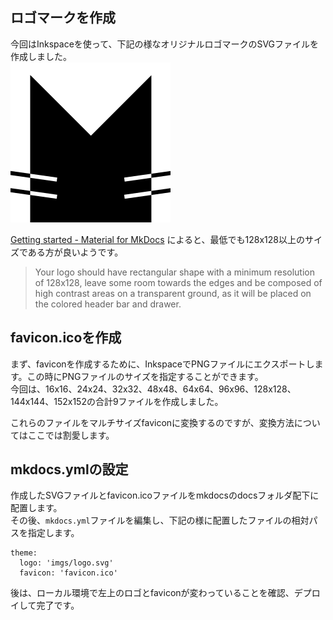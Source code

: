 
## ロゴマークを作成  
今回はInkspaceを使って、下記の様なオリジナルロゴマークのSVGファイルを作成しました。  
![](/imgs/logo.svg)  

[Getting started - Material for MkDocs](https://squidfunk.github.io/mkdocs-material/getting-started/#logo) によると、最低でも128x128以上のサイズである方が良いようです。
> Your logo should have rectangular shape with a minimum resolution of 128x128, leave some room towards the edges and be composed of high contrast areas on a transparent ground, as it will be placed on the colored header bar and drawer.

## favicon.icoを作成  
まず、faviconを作成するために、InkspaceでPNGファイルにエクスポートします。この時にPNGファイルのサイズを指定することができます。  
今回は、16x16、24x24、32x32、48x48、64x64、96x96、128x128、144x144、152x152の合計9ファイルを作成しました。  

これらのファイルをマルチサイズfaviconに変換するのですが、変換方法についてはここでは割愛します。  

## mkdocs.ymlの設定  
作成したSVGファイルとfavicon.icoファイルをmkdocsのdocsフォルダ配下に配置します。  
その後、`mkdocs.yml`ファイルを編集し、下記の様に配置したファイルの相対パスを指定します。

```
theme:
  logo: 'imgs/logo.svg'
  favicon: 'favicon.ico'
```

後は、ローカル環境で左上のロゴとfaviconが変わっていることを確認、デプロイして完了です。